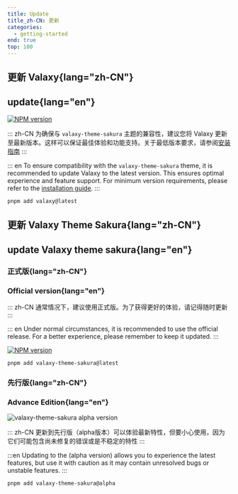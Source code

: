 ```yaml
---
title: Update
title_zh-CN: 更新
categories:
  - getting-started
end: true
top: 100
---
```


## 更新 Valaxy{lang="zh-CN"}

## update{lang="en"}

<a href="https://www.npmjs.com/package/valaxy" rel="nofollow"><img src="https://img.shields.io/npm/v/valaxy?label=valaxy&color=9333ea" alt="NPM version"></a>

::: zh-CN
为确保与 `valaxy-theme-sakura` 主题的兼容性，建议您将 Valaxy 更新至最新版本。这样可以保证最佳体验和功能支持。关于最低版本要求，请参阅[安装指南](/guide/installation#兼容性)
:::

::: en
To ensure compatibility with the `valaxy-theme-sakura` theme, it is recommended to update Valaxy to the latest version. This ensures optimal experience and feature support. For minimum version requirements, please refer to the [installation guide](/guide/installation#compatibility).
:::

```bash
pnpm add valaxy@latest
```

## 更新 Valaxy Theme Sakura{lang="zh-CN"}

## update Valaxy theme sakura{lang="en"}

### 正式版{lang="zh-CN"}

### Official version{lang="en"}

::: zh-CN
通常情况下，建议使用正式版。为了获得更好的体验，请记得随时更新
:::

::: en
Under normal circumstances, it is recommended to use the official release. For a better experience, please remember to keep it updated.
:::

<a href="https://www.npmjs.com/package/valaxy-theme-sakura" rel="nofollow"><img src="https://img.shields.io/npm/v/valaxy-theme-sakura?label=valaxy-theme-sakura&color=ff4e6a" alt="NPM version"></a>

```bash
pnpm add valaxy-theme-sakura@latest
```

### 先行版{lang="zh-CN"}

### Advance Edition{lang="en"}

![valaxy-theme-sakura alpha version](https://img.shields.io/npm/v/valaxy-theme-sakura/alpha.svg?label=valaxy-theme-sakura&color=0078E7)

::: zh-CN
更新到先行版（alpha版本）可以体验最新特性，但要小心使用，因为它们可能包含尚未修复的错误或是不稳定的特性
:::

:::en
Updating to the (alpha version) allows you to experience the latest features, but use it with caution as it may contain unresolved bugs or unstable features.
:::

```bash
pnpm add valaxy-theme-sakura@alpha
```
